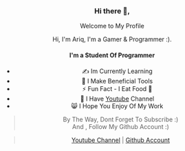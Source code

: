 <div align="center">
<h3>Hi there 👋,</h3>
<p>Welcome to My Profile</p>
<p>Hi, I'm Ariq, I'm a Gamer & Programmer :). </p>

#### I'm a Student Of Programmer
- ✍ Im Currently Learning 
- 👾 I Make Beneficial Tools 
- ⚡ Fun Fact - I Eat Food 🍜 
- 👻 I Have [Youtube](https://youtube.com/channel/UCIdu7Hs_KaCw-FE3gefz-0w) Channel
- 😸 I Hope You Enjoy Of My Work 

> By The Way, Dont Forget To Subscribe :)      
> And       , Follow My Github Account :) 

> [Youtube Channel](https://youtube.com/channel/UCIdu7Hs_KaCw-FE3gefz-0w) |
> [Github Account](https://github.com/NamikazeZero)     
